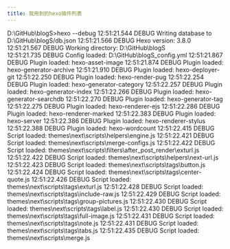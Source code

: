 ```yaml
---
title: 我用到的hexo插件列表
---
```




D:\GitHub\blogS>hexo --debug
12:51:21.544 DEBUG Writing database to D:\GitHub\blogS/db.json
12:51:21.566 DEBUG Hexo version: 3.8.0
12:51:21.567 DEBUG Working directory: D:\GitHub\blogS\
12:51:21.735 DEBUG Config loaded: D:\GitHub\blogS\_config.yml
12:51:21.867 DEBUG Plugin loaded: hexo-asset-image
12:51:21.874 DEBUG Plugin loaded: hexo-generator-archive
12:51:21.910 DEBUG Plugin loaded: hexo-deployer-git
12:51:22.250 DEBUG Plugin loaded: hexo-render-pug
12:51:22.254 DEBUG Plugin loaded: hexo-generator-category
12:51:22.257 DEBUG Plugin loaded: hexo-generator-index
12:51:22.266 DEBUG Plugin loaded: hexo-generator-searchdb
12:51:22.270 DEBUG Plugin loaded: hexo-generator-tag
12:51:22.275 DEBUG Plugin loaded: hexo-renderer-ejs
12:51:22.286 DEBUG Plugin loaded: hexo-renderer-marked
12:51:22.383 DEBUG Plugin loaded: hexo-server
12:51:22.386 DEBUG Plugin loaded: hexo-renderer-stylus
12:51:22.388 DEBUG Plugin loaded: hexo-wordcount
12:51:22.415 DEBUG Script loaded: themes\next\scripts\helpers\engine.js
12:51:22.421 DEBUG Script loaded: themes\next\scripts\merge-configs.js
12:51:22.422 DEBUG Script loaded: themes\next\scripts\filters\after_post_render\exturl.js
12:51:22.422 DEBUG Script loaded: themes\next\scripts\helpers\next-url.js
12:51:22.423 DEBUG Script loaded: themes\next\scripts\tags\button.js
12:51:22.424 DEBUG Script loaded: themes\next\scripts\tags\center-quote.js
12:51:22.426 DEBUG Script loaded: themes\next\scripts\tags\exturl.js
12:51:22.428 DEBUG Script loaded: themes\next\scripts\tags\include-raw.js
12:51:22.429 DEBUG Script loaded: themes\next\scripts\tags\group-pictures.js
12:51:22.430 DEBUG Script loaded: themes\next\scripts\tags\label.js
12:51:22.430 DEBUG Script loaded: themes\next\scripts\tags\full-image.js
12:51:22.431 DEBUG Script loaded: themes\next\scripts\tags\note.js
12:51:22.431 DEBUG Script loaded: themes\next\scripts\tags\tabs.js
12:51:22.435 DEBUG Script loaded: themes\next\scripts\merge.js